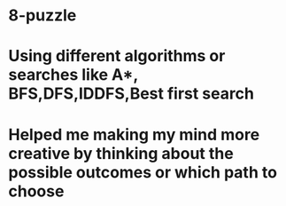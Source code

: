 # 8-puzzle
# Using different algorithms or searches like A*, BFS,DFS,IDDFS,Best first search
# Helped me making my mind more creative by thinking about the possible outcomes or which path to choose
